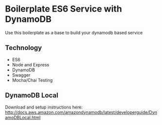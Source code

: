 # Boilerplate ES6 Service with DynamoDB

Use this boilerplate as a base to build your dynamodb based service

## Technology

* ES6
* Node and Express
* DynamoDB
* Swagger
* Mocha/Chai Testing

## DynamoDB Local

Download and setup instructions here: http://docs.aws.amazon.com/amazondynamodb/latest/developerguide/DynamoDBLocal.html